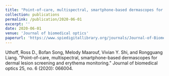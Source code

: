 ```yaml
---
title: "Point-of-care, multispectral, smartphone-based dermascopes for dermal lesion screening and erythema monitoring"
collection: publications
permalink: /publication/2020-06-01
excerpt: ''
date: 2020-06-01
venue: 'Journal of biomedical optics'
paperurl: 'https://www.spiedigitallibrary.org/journals/Journal-of-Biomedical-Optics/volume-25/issue-06/066004/Point-of-care-multispectral-smartphone-based-dermascopes-for-dermal-lesion/10.1117/1.JBO.25.6.066004.full?webSyncID=e383947d-cdd8-68c8-5e62-103661d803c3&sessionGUID=b991b74a-a604-7079-88a1-67767a93287b&_ga=2.127843533.175401083.1592842426-1172452030.1584724978&SSO=1'
---
```

Uthoff, Ross D., Bofan Song, Melody Maarouf, Vivian Y. Shi, and Rongguang Liang. "Point-of-care, multispectral, smartphone-based dermascopes for dermal lesion screening and erythema monitoring." Journal of biomedical optics 25, no. 6 (2020): 066004.
